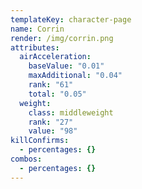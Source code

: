 ```yaml
---
templateKey: character-page
name: Corrin
render: /img/corrin.png
attributes:
  airAcceleration:
    baseValue: "0.01"
    maxAdditional: "0.04"
    rank: "61"
    total: "0.05"
  weight:
    class: middleweight
    rank: "27"
    value: "98"
killConfirms:
  - percentages: {}
combos:
  - percentages: {}
---
```

